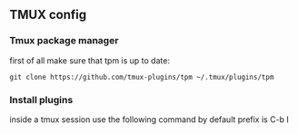 ## TMUX config

### Tmux package manager
first of all make sure that tpm is up to date:
```shell
git clone https://github.com/tmux-plugins/tpm ~/.tmux/plugins/tpm
```

### Install plugins
inside a tmux session use the following command by default prefix is C-b
<prefix> I
